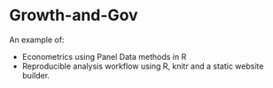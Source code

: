 Growth-and-Gov
==============

An example of:
- Econometrics using Panel Data methods in R
- Reproducible analysis workflow using R, knitr and a static website builder. 

